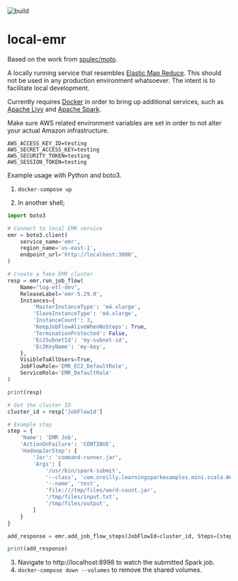 ![build](https://github.com/davlum/localemr/workflows/Local%20EMR%20CI/badge.svg)

# local-emr

Based on the work from [spulec/moto](https://github.com/spulec/moto).

A locally running service that resembles [Elastic Map Reduce](https://aws.amazon.com/emr/).
This should not be used in any production environment whatsoever. The intent is to
facilitate local development.

Currently requires [Docker](https://www.docker.com/) in order to bring up additional services, such as
[Apache Livy](https://livy.incubator.apache.org/) and [Apache Spark](https://spark.apache.org/).

Make sure AWS related environment variables are set in order to not alter your actual
Amazon infrastructure.

```.env
AWS_ACCESS_KEY_ID=testing
AWS_SECRET_ACCESS_KEY=testing
AWS_SECURITY_TOKEN=testing
AWS_SESSION_TOKEN=testing
```

Example usage with Python and boto3.

1. `docker-compose up`

2. In another shell; 
```python
import boto3

# Connect to local EMR service
emr = boto3.client(
    service_name='emr',
    region_name='us-east-1',
    endpoint_url='http://localhost:3000',
)

# Create a fake EMR cluster
resp = emr.run_job_flow(
    Name="log-etl-dev",
    ReleaseLabel='emr-5.29.0',
    Instances={
        'MasterInstanceType': 'm4.xlarge',
        'SlaveInstanceType': 'm4.xlarge',
        'InstanceCount': 3,
        'KeepJobFlowAliveWhenNoSteps': True,
        'TerminationProtected': False,
        'Ec2SubnetId': 'my-subnet-id',
        'Ec2KeyName': 'my-key',
    },
    VisibleToAllUsers=True,
    JobFlowRole='EMR_EC2_DefaultRole',
    ServiceRole='EMR_DefaultRole'
)

print(resp)

# Get the cluster ID
cluster_id = resp['JobFlowId']

# Example step
step = {
    'Name': 'EMR Job',
    'ActionOnFailure': 'CONTINUE',
    'HadoopJarStep': {
        'Jar': 'command-runner.jar',
        'Args': [
            '/usr/bin/spark-submit',
            '--class', 'com.oreilly.learningsparkexamples.mini.scala.WordCount',
            '--name', 'test',
            'file:///tmp/files/word-count.jar',
            '/tmp/files/input.txt',
            '/tmp/files/output',
        ]
    }
}

add_response = emr.add_job_flow_steps(JobFlowId=cluster_id, Steps=[step])

print(add_response)
```
3. Navigate to http://localhost:8998 to watch the submitted Spark job.
4. `docker-compose down --volumes` to remove the shared volumes.
